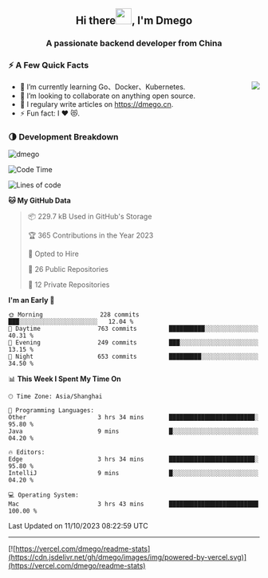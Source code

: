 <h2 align="center">Hi there<img src="https://cdn.jsdelivr.net/gh/dmego/images/img/Hi.gif" height="32" />, I'm Dmego </h2>
<h3 align="center">A passionate backend developer from China</h3>

### ⚡️ A Few Quick Facts

<img align="right" src="https://readme-stats-dmego.vercel.app/api?username=dmego&show_icons=true&icon_color=1573B3&hide_title=true&text_color=718096&bg_color=00000000&hide_border=true"/>

<ul>
    <li> 🌱 I’m currently learning Go、Docker、Kubernetes.</li>
    <li> 👯 I’m looking to collaborate on anything open source.</li>
    <li> 📝 I regulary write articles on <a href="https://dmego.cn">https://dmego.cn</a>.</li>
    <li> ⚡ Fun fact: I ❤️ 😻.</li>
</ul>

### 🌗 Development Breakdown

<img src="https://komarev.com/ghpvc/?username=dmego" alt="dmego" />

<!--START_SECTION:waka-->
![Code Time](http://img.shields.io/badge/Code%20Time-2%2C269%20hrs%2049%20mins-blue)

![Lines of code](https://img.shields.io/badge/From%20Hello%20World%20I%27ve%20Written-679.2%20thousand%20lines%20of%20code-blue)

**🐱 My GitHub Data** 

> 📦 229.7 kB Used in GitHub's Storage 
 > 
> 🏆 365 Contributions in the Year 2023
 > 
> 💼 Opted to Hire
 > 
> 📜 26 Public Repositories 
 > 
> 🔑 12 Private Repositories 
 > 
**I'm an Early 🐤** 

```text
🌞 Morning                228 commits         ███░░░░░░░░░░░░░░░░░░░░░░   12.04 % 
🌆 Daytime                763 commits         ██████████░░░░░░░░░░░░░░░   40.31 % 
🌃 Evening                249 commits         ███░░░░░░░░░░░░░░░░░░░░░░   13.15 % 
🌙 Night                  653 commits         █████████░░░░░░░░░░░░░░░░   34.50 % 
```


📊 **This Week I Spent My Time On** 

```text
🕑︎ Time Zone: Asia/Shanghai

💬 Programming Languages: 
Other                    3 hrs 34 mins       ████████████████████████░   95.80 % 
Java                     9 mins              █░░░░░░░░░░░░░░░░░░░░░░░░   04.20 % 

🔥 Editors: 
Edge                     3 hrs 34 mins       ████████████████████████░   95.80 % 
IntelliJ                 9 mins              █░░░░░░░░░░░░░░░░░░░░░░░░   04.20 % 

💻 Operating System: 
Mac                      3 hrs 43 mins       █████████████████████████   100.00 % 
```


 Last Updated on 11/10/2023 08:22:59 UTC
<!--END_SECTION:waka-->

---

[![https://vercel.com/dmego/readme-stats](https://cdn.jsdelivr.net/gh/dmego/images/img/powered-by-vercel.svg)](https://vercel.com/dmego/readme-stats)


